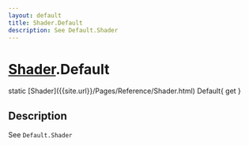 ```yaml
---
layout: default
title: Shader.Default
description: See Default.Shader
---
```

# [Shader]({{site.url}}/Pages/Reference/Shader.html).Default

<div class='signature' markdown='1'>
static [Shader]({{site.url}}/Pages/Reference/Shader.html) Default{ get }
</div>

## Description
See `Default.Shader`

